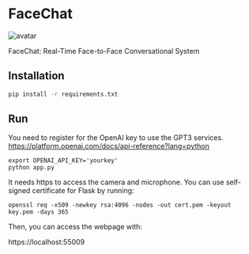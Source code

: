 # FaceChat
![avatar](https://user-images.githubusercontent.com/60605574/221733913-3df8a86b-275a-40dd-abd3-209b8d8bc1eb.png)

FaceChat: Real-Time Face-to-Face Conversational System

## Installation

```bash
pip install -r requirements.txt 
```

## Run

You need to register for the OpenAI key to use the GPT3 services.
https://platform.openai.com/docs/api-reference?lang=python

```
export OPENAI_API_KEY='yourkey'
python app.py
```

It needs https to access the camera and microphone. 
You can use self-signed certificate for Flask by running:

```
openssl req -x509 -newkey rsa:4096 -nodes -out cert.pem -keyout key.pem -days 365
```

Then, you can access the webpage with:

https://localhost:55009
